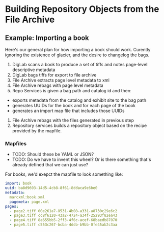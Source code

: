 # Building Repository Objects from the File Archive




## Example: Importing a book

Here's our general plan for how importing a book should work. Curently
ignoring the existence of glacier, and the desire to changelog the
bags.

1. DigLab scans a book to produce a set of tiffs and notes page-level descriptive metadata
1. DigLab bags tiffs for export to file archive
1. File Archive extracts page level metadata to xml
1. File Archive rebags with page level metadata
1. Repo Services is given a bag path and catalog id and then:
  * exports metadata from the catalog and exhibit site to the bag path
  * generates UUIDs for the book and for each page of the book
  * generates an import map file that includes those UUIDs
1. File Archive rebags with the files generated in previous step
1. Repository services builds a repository object based on the recipe provided by the mapfile.


### Mapfiles

* TODO: Should these be YAML or JSON? 
* TODO: Do we have to invent this wheel? Or is there something that's already defined that we can just use?

For books, we'd exepct the mapfile to look something like:

```yaml
import: book
uuid: ba8d9603-14d5-4cb8-8f61-8ddaca9e6be0
metadata:
  marcxml:book.xml 
  pagemeta: page.xml
pages:
  - page2.tiff 00e261a7-8531-4b08-a331-a8730c29e6c2
  - page3.tiff cc8f6120-43a2-4724-a34f-25293f82ea43
  - page4.tiff 8a655bb5-2ff3-4f6c-acef-68baedb87070
  - page5.tiff c553c267-bcba-4ddb-b9bb-0fe45ab2c3aa
```
  

            
